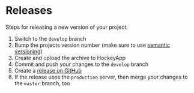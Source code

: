 # Releases

Steps for releasing a new version of your project:

1. Switch to the `develop` branch
2. Bump the projects version number (make sure to use [semantic versioning](http://semver.org/))
3. Create and upload the archive to HockeyApp
4. Commit and push your changes to the `develop` branch
5. Create a [release on GitHub](https://help.github.com/articles/creating-releases/)
6. If the release uses the `production` server, then merge your changes to the `master` branch, too
